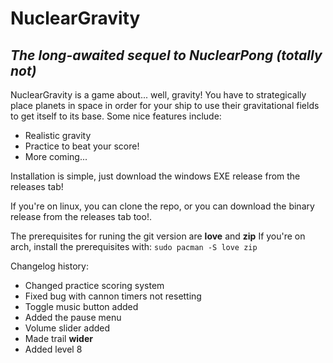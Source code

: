 # NuclearGravity
## _The long-awaited sequel to NuclearPong (totally not)_





NuclearGravity is a game about... well, gravity!
You have to strategically place planets in space in order for your ship to use their gravitational fields to get itself to its base.
Some nice features include:

- Realistic gravity
- Practice to beat your score!
- More coming...


Installation is simple, just download the windows EXE release from the releases tab!

If you're on linux, you can clone the repo, or you can download the binary release from the releases tab too!.

The prerequisites for runing the git version are **love** and **zip**
If you're on arch, install the prerequisites with:
``sudo pacman -S love zip
``


Changelog history:
- Changed practice scoring system
- Fixed bug with cannon timers not resetting
- Toggle music button added
- Added the pause menu
- Volume slider added
- Made trail **wider**
- Added level 8